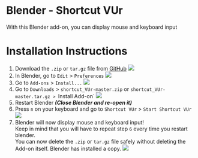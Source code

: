 # Blender - Shortcut VUr

With this Blender add-on, you can display mouse and keyboard input

# Installation Instructions

1. Download the `.zip` or `tar.gz` file from [GitHub](https://github.com/jayanam/shortcut_VUr/releases)
![](https://user-images.githubusercontent.com/70118133/103507145-9d970f00-4eb2-11eb-8442-34f6977c1bb5.png)
1. In Blender, go to `Edit` > `Preferences`
![](https://user-images.githubusercontent.com/70118133/103496688-403f9580-4e93-11eb-8423-b8cb3df7b371.png)
1. Go to `Add-ons` > `Install...`
![](https://user-images.githubusercontent.com/70118133/103496687-3fa6ff00-4e93-11eb-8d12-b2ba7a7df208.png)
1. Go to `Downloads` > `shortcut_VUr-master.zip` or `shortcut_VUr-master.tar.gz > `Install Add-on`
![](https://user-images.githubusercontent.com/70118133/103496686-3ddd3b80-4e93-11eb-8710-0c2b2fa38ae4.png)
1. Restart Blender ***(Close Blender and re-open it)***
1. Press `n` on your keyboard and go to `Shortcut VUr` > `Start Shortcut VUr`
![](https://user-images.githubusercontent.com/70118133/103496683-3d44a500-4e93-11eb-9c66-e3c14b4d324e.png)
1. Blender will now display mouse and keyboard input!    
Keep in mind that you will have to repeat step `6` every time you restart blender.    
You can now delete the `.zip` or `tar.gz` file safely without deleting the Add-on itself. Blender has installed a copy.
![](https://user-images.githubusercontent.com/70118133/103496679-3b7ae180-4e93-11eb-8a04-ea7bd69c0596.png)